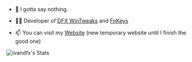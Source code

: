- 🤫 I gotta say nothing.

- 👨‍💻  Developer of [DFX WinTweaks](https://ivandfx.github.io/DFXWinTweaks) and [FnKeys](https://github.com/ivandfx/fnkeys)

- 📫 You can visit my [Website](https://ivandfx.github.io) (new temporary website until I finish the good one)

![ivandfx's Stats](https://github-readme-stats.vercel.app/api?username=ivandfx&theme=dark&show_icons=true&hide_border=false&count_private=false)
